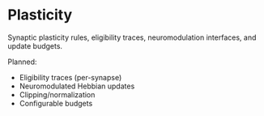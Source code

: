 # Plasticity

Synaptic plasticity rules, eligibility traces, neuromodulation interfaces, and update budgets.

Planned:

- Eligibility traces (per-synapse)
- Neuromodulated Hebbian updates
- Clipping/normalization
- Configurable budgets
